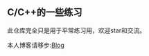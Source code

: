 C/C++的一些练习
---------------
此仓库完全只是用于平常练习用，欢迎star和交流。

本人博客请移步:[Blog](https://huiprogramer.github.io "我的博客")